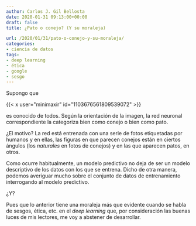 ```yaml
---
author: Carlos J. Gil Bellosta
date: 2020-01-31 09:13:00+00:00
draft: false
title: ¿Pato o conejo? (Y su moraleja)

url: /2020/01/31/pato-o-conejo-y-su-moraleja/
categories:
- ciencia de datos
tags:
- deep learning
- ética
- google
- sesgo
---
```


Supongo que

{{< x user="minimaxir" id="1103676561809539072" >}}

es conocido de todos. Según la orientación de la imagen, la red neuronal correspondiente la categoriza bien como conejo o bien como pato.

¿El motivo? La red está entrenada con una serie de fotos etiquetadas por humanos y en ellas, las figuras en que parecen conejos están en ciertos ángulos (los _naturales_ en fotos de conejos)  y en las que aparecen patos, en otros.

Como ocurre habitualmente, un modelo predictivo no deja de ser un modelo descriptivo de los datos con los que se entrena. Dicho de otra manera, podemos averiguar mucho sobre el conjunto de datos de entrenamiento interrogando al modelo predictivo.

¿Y?

Pues que lo anterior tiene una moraleja más que evidente cuando se habla de sesgos, ética, etc. en el _deep learning_ que, por consideración las buenas luces de mis lectores, me voy a abstener de desarrollar.